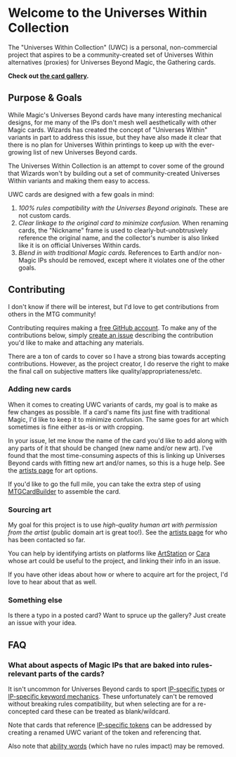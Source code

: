 # Welcome to the Universes Within Collection

The "Universes Within Collection" (UWC) is a personal, non-commercial project that aspires to be a community-created set of Universes Within alternatives (proxies) for Universes Beyond Magic, the Gathering cards.

**Check out [the card gallery](https://madelson.github.io/universes-within-collection/).**

## Purpose & Goals

While Magic's Universes Beyond cards have many interesting mechanical designs, for me many of the IPs don't mesh well aesthetically with other Magic cards. Wizards has created the concept of "Universes Within" variants in part to address this issue, but they have also made it clear that there is no plan for Universes Within printings to keep up with the ever-growing list of new Universes Beyond cards.

The Universes Within Collection is an attempt to cover some of the ground that Wizards won't by building out a set of community-created Universes Within variants and making them easy to access.

UWC cards are designed with a few goals in mind:
1. _100% rules compatibility with the Universes Beyond originals._ These are not custom cards.
2. _Clear linkage to the original card to minimize confusion._ When renaming cards, the "Nickname" frame is used to clearly-but-unobtrusively reference the original name, and the collector's number is also linked like it is on official Universes Within cards.
3. _Blend in with traditional Magic cards._ References to Earth and/or non-Magic IPs should be removed, except where it violates one of the other goals.

## Contributing

I don't know if there will be interest, but I'd love to get contributions from others in the MTG community! 

Contributing requires making a [free GitHub account](https://github.com/join). To make any of the contributions below, simply [create an issue](https://github.com/madelson/universes-within-collection/issues/new) describing the contribution you'd like to make and attaching any materials.

There are a ton of cards to cover so I have a strong bias towards accepting contributions. However, as the project creator, I do reserve the right to make the final call on subjective matters like quality/appropriateness/etc.

### Adding new cards

When it comes to creating UWC variants of cards, my goal is to make as few changes as possible. If a card's name fits just fine with traditional Magic, I'd like to keep it to minimize confusion. The same goes for art which sometimes is fine either as-is or with cropping.

In your issue, let me know the name of the card you'd like to add along with any parts of it that should be changed (new name and/or new art). I've found that the most time-consuming aspects of this is linking up Universes Beyond cards with fitting new art and/or names, so this is a huge help. See the [artists page](TODO) for art options.

If you'd like to go the full mile, you can take the extra step of using [MTGCardBuilder](https://mtgcardbuilder.com/) to assemble the card.

### Sourcing art

My goal for this project is to use _high-quality human art with permission from the artist_ (public domain art is great too!). See the [artists page](TODO) for who has been contacted so far.

You can help by identifying artists on platforms like [ArtStation](https://www.artstation.com/) or [Cara](https://cara.app/) whose art could be useful to the project, and linking their info in an issue.

If you have other ideas about how or where to acquire art for the project, I'd love to hear about that as well.

### Something else

Is there a typo in a posted card? Want to spruce up the gallery? Just create an issue with your idea.

## FAQ

### What about aspects of Magic IPs that are baked into rules-relevant parts of the cards?

It isn't uncommon for Universes Beyond cards to sport [IP-specific types](https://scryfall.com/card/pip/126/agility-bobblehead) or [IP-specific keyword mechanics](https://scryfall.com/card/ltr/43/birthday-escape). These unfortunately can't be removed without breaking rules compatibility, but when selecting are for a re-concepted card these can be treated as blank/wildcard.

Note that cards that reference [IP-specific tokens](https://scryfall.com/card/pip/110/moira-brown-guide-author) can be addressed by creating a renamed UWC variant of the token and referencing that.

Also note that [ability words](https://scryfall.com/card/pip/32/jason-bright-glowing-prophet) (which have no rules impact) may be removed.